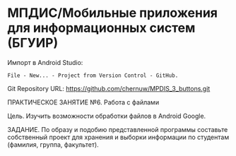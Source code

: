 # МПДИС/Мобильные приложения для информационных систем (БГУИР)

 Импорт в Android Studio:
```
File - New... - Project from Version Control - GitHub.
```

Git Repository URL: https://github.com/chernuw/MPDIS_3_buttons.git

ПРАКТИЧЕСКОЕ ЗАНЯТИЕ  №6. Работа с файлами

Цель. Изучить  возможности обработки файлов в Android Google.

ЗАДАНИЕ.
По образу и подобию представленной программы составьте собственный проект для хранения и выборки информации по студентам (фамилия, группа, факультет).

